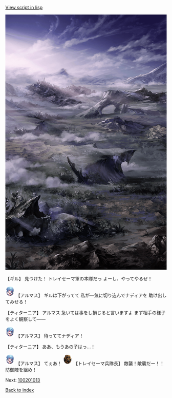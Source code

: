 [View script in lisp](../scripts/100201011.txt)

![101_plain_daytime.png](../images/backgrounds/101_plain_daytime.png)

【ギル】
見つけた！
トレイセーマ軍の本隊だっ
よーし、やってやるぜ！

<img src="../images/units/3103811.png" alt="3103811.png" height="34"/>
【アルマス】
ギルは下がってて
私が一気に切り込んでナディアを
助け出してみせる！

【ティターニア】
アルマス
急いては事をし損じると言いますよ
まず相手の様子をよく観察して――

<img src="../images/units/3103811.png" alt="3103811.png" height="34"/>
【アルマス】
待っててナディア！

【ティターニア】
ああ、もうあの子はっ…！

<img src="../images/units/3103811.png" alt="3103811.png" height="34"/>
【アルマス】
てぇあ！

<img src="../images/units/3830007.png" alt="3830007.png" height="34"/>
【トレイセーマ兵隊長】
敵襲！敵襲だー！！
防御陣を組め！


Next: [100201013](100201013.md)

[Back to index](index.md)
